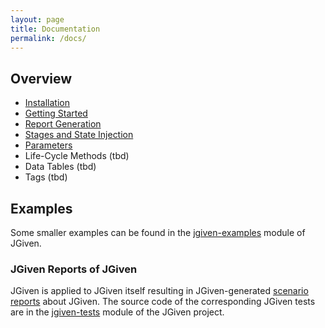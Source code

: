 ```yaml
---
layout: page
title: Documentation
permalink: /docs/
---
```


## Overview
* [Installation]({{site.baseurl}}/docs/installation/)
* [Getting Started]({{site.baseurl}}/docs/gettingstarted/)
* [Report Generation]({{site.baseurl}}/docs/reportgeneration/)
* [Stages and State Injection]({{site.baseurl}}/docs/stages/)
* [Parameters]({{site.baseurl}}/docs/parameters/)
* Life-Cycle Methods (tbd)
* Data Tables (tbd)
* Tags (tbd)

## Examples

Some smaller examples can be found in the [jgiven-examples](https://github.com/TNG/JGiven/tree/master/jgiven-examples/src/test/java/com/tngtech/jgiven/examples) module of JGiven.

### JGiven Reports of JGiven

JGiven is applied to JGiven itself resulting in JGiven-generated [scenario reports]({{site.baseurl}}/jgiven-report) about JGiven.
The source code of the corresponding JGiven tests are in the [jgiven-tests](https://github.com/TNG/JGiven/tree/master/jgiven-tests) module of the JGiven project.
